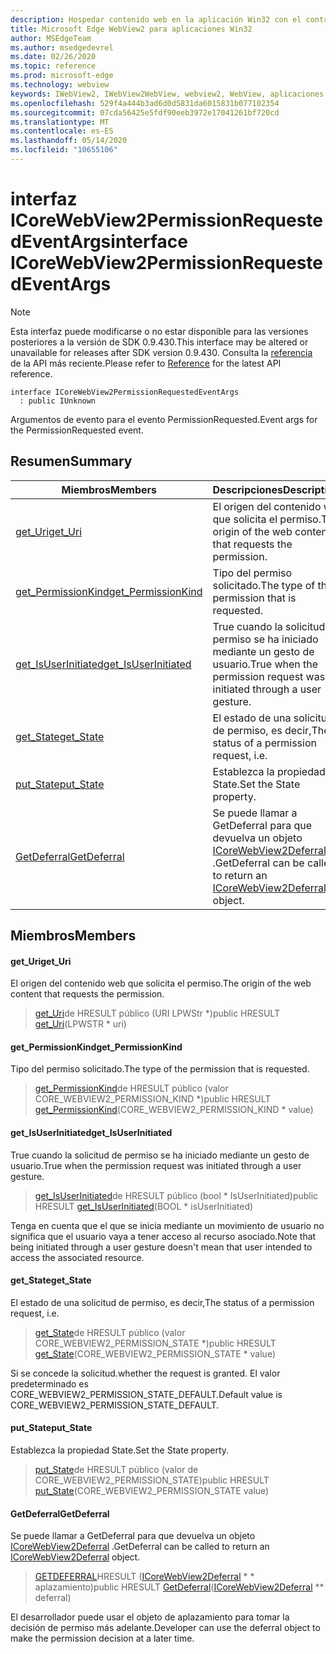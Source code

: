 ```yaml
---
description: Hospedar contenido web en la aplicación Win32 con el control Microsoft Edge WebView2
title: Microsoft Edge WebView2 para aplicaciones Win32
author: MSEdgeTeam
ms.author: msedgedevrel
ms.date: 02/26/2020
ms.topic: reference
ms.prod: microsoft-edge
ms.technology: webview
keywords: IWebView2, IWebView2WebView, webview2, WebView, aplicaciones Win32, Win32, Edge, ICoreWebView2, ICoreWebView2Host, control de explorador, HTML Edge
ms.openlocfilehash: 529f4a444b3ad6d0d5831da6015831b077102354
ms.sourcegitcommit: 07cda56425e5fdf90eeb3972e17041261bf720cd
ms.translationtype: MT
ms.contentlocale: es-ES
ms.lasthandoff: 05/14/2020
ms.locfileid: "10655106"
---
```

# <span data-ttu-id="9e072-104">interfaz ICoreWebView2PermissionRequestedEventArgs</span><span class="sxs-lookup"><span data-stu-id="9e072-104">interface ICoreWebView2PermissionRequestedEventArgs</span></span> 

> [!NOTE]
> <span data-ttu-id="9e072-105">Esta interfaz puede modificarse o no estar disponible para las versiones posteriores a la versión de SDK 0.9.430.</span><span class="sxs-lookup"><span data-stu-id="9e072-105">This interface may be altered or unavailable for releases after SDK version 0.9.430.</span></span> <span data-ttu-id="9e072-106">Consulta la [referencia](../../../webview2-api-reference.md) de la API más reciente.</span><span class="sxs-lookup"><span data-stu-id="9e072-106">Please refer to [Reference](../../../webview2-api-reference.md) for the latest API reference.</span></span>

```
interface ICoreWebView2PermissionRequestedEventArgs
  : public IUnknown
```

<span data-ttu-id="9e072-107">Argumentos de evento para el evento PermissionRequested.</span><span class="sxs-lookup"><span data-stu-id="9e072-107">Event args for the PermissionRequested event.</span></span>

## <span data-ttu-id="9e072-108">Resumen</span><span class="sxs-lookup"><span data-stu-id="9e072-108">Summary</span></span>

 <span data-ttu-id="9e072-109">Miembros</span><span class="sxs-lookup"><span data-stu-id="9e072-109">Members</span></span>                        | <span data-ttu-id="9e072-110">Descripciones</span><span class="sxs-lookup"><span data-stu-id="9e072-110">Descriptions</span></span>
--------------------------------|---------------------------------------------
[<span data-ttu-id="9e072-111">get_Uri</span><span class="sxs-lookup"><span data-stu-id="9e072-111">get_Uri</span></span>](#get_uri) | <span data-ttu-id="9e072-112">El origen del contenido web que solicita el permiso.</span><span class="sxs-lookup"><span data-stu-id="9e072-112">The origin of the web content that requests the permission.</span></span>
[<span data-ttu-id="9e072-113">get_PermissionKind</span><span class="sxs-lookup"><span data-stu-id="9e072-113">get_PermissionKind</span></span>](#get_permissionkind) | <span data-ttu-id="9e072-114">Tipo del permiso solicitado.</span><span class="sxs-lookup"><span data-stu-id="9e072-114">The type of the permission that is requested.</span></span>
[<span data-ttu-id="9e072-115">get_IsUserInitiated</span><span class="sxs-lookup"><span data-stu-id="9e072-115">get_IsUserInitiated</span></span>](#get_isuserinitiated) | <span data-ttu-id="9e072-116">True cuando la solicitud de permiso se ha iniciado mediante un gesto de usuario.</span><span class="sxs-lookup"><span data-stu-id="9e072-116">True when the permission request was initiated through a user gesture.</span></span>
[<span data-ttu-id="9e072-117">get_State</span><span class="sxs-lookup"><span data-stu-id="9e072-117">get_State</span></span>](#get_state) | <span data-ttu-id="9e072-118">El estado de una solicitud de permiso, es decir,</span><span class="sxs-lookup"><span data-stu-id="9e072-118">The status of a permission request, i.e.</span></span>
[<span data-ttu-id="9e072-119">put_State</span><span class="sxs-lookup"><span data-stu-id="9e072-119">put_State</span></span>](#put_state) | <span data-ttu-id="9e072-120">Establezca la propiedad State.</span><span class="sxs-lookup"><span data-stu-id="9e072-120">Set the State property.</span></span>
[<span data-ttu-id="9e072-121">GetDeferral</span><span class="sxs-lookup"><span data-stu-id="9e072-121">GetDeferral</span></span>](#getdeferral) | <span data-ttu-id="9e072-122">Se puede llamar a GetDeferral para que devuelva un objeto [ICoreWebView2Deferral](ICoreWebView2Deferral.md) .</span><span class="sxs-lookup"><span data-stu-id="9e072-122">GetDeferral can be called to return an [ICoreWebView2Deferral](ICoreWebView2Deferral.md) object.</span></span>

## <span data-ttu-id="9e072-123">Miembros</span><span class="sxs-lookup"><span data-stu-id="9e072-123">Members</span></span>

#### <span data-ttu-id="9e072-124">get_Uri</span><span class="sxs-lookup"><span data-stu-id="9e072-124">get_Uri</span></span> 

<span data-ttu-id="9e072-125">El origen del contenido web que solicita el permiso.</span><span class="sxs-lookup"><span data-stu-id="9e072-125">The origin of the web content that requests the permission.</span></span>

> <span data-ttu-id="9e072-126">[get_Uri](#get_uri)de HRESULT público (URI LPWStr \*)</span><span class="sxs-lookup"><span data-stu-id="9e072-126">public HRESULT [get_Uri](#get_uri)(LPWSTR \* uri)</span></span>

#### <span data-ttu-id="9e072-127">get_PermissionKind</span><span class="sxs-lookup"><span data-stu-id="9e072-127">get_PermissionKind</span></span> 

<span data-ttu-id="9e072-128">Tipo del permiso solicitado.</span><span class="sxs-lookup"><span data-stu-id="9e072-128">The type of the permission that is requested.</span></span>

> <span data-ttu-id="9e072-129">[get_PermissionKind](#get_permissionkind)de HRESULT público (valor CORE_WEBVIEW2_PERMISSION_KIND \*)</span><span class="sxs-lookup"><span data-stu-id="9e072-129">public HRESULT [get_PermissionKind](#get_permissionkind)(CORE_WEBVIEW2_PERMISSION_KIND \* value)</span></span>

#### <span data-ttu-id="9e072-130">get_IsUserInitiated</span><span class="sxs-lookup"><span data-stu-id="9e072-130">get_IsUserInitiated</span></span> 

<span data-ttu-id="9e072-131">True cuando la solicitud de permiso se ha iniciado mediante un gesto de usuario.</span><span class="sxs-lookup"><span data-stu-id="9e072-131">True when the permission request was initiated through a user gesture.</span></span>

> <span data-ttu-id="9e072-132">[get_IsUserInitiated](#get_isuserinitiated)de HRESULT público (bool \* IsUserInitiated)</span><span class="sxs-lookup"><span data-stu-id="9e072-132">public HRESULT [get_IsUserInitiated](#get_isuserinitiated)(BOOL \* isUserInitiated)</span></span>

<span data-ttu-id="9e072-133">Tenga en cuenta que el que se inicia mediante un movimiento de usuario no significa que el usuario vaya a tener acceso al recurso asociado.</span><span class="sxs-lookup"><span data-stu-id="9e072-133">Note that being initiated through a user gesture doesn't mean that user intended to access the associated resource.</span></span>

#### <span data-ttu-id="9e072-134">get_State</span><span class="sxs-lookup"><span data-stu-id="9e072-134">get_State</span></span> 

<span data-ttu-id="9e072-135">El estado de una solicitud de permiso, es decir,</span><span class="sxs-lookup"><span data-stu-id="9e072-135">The status of a permission request, i.e.</span></span>

> <span data-ttu-id="9e072-136">[get_State](#get_state)de HRESULT público (valor CORE_WEBVIEW2_PERMISSION_STATE \*)</span><span class="sxs-lookup"><span data-stu-id="9e072-136">public HRESULT [get_State](#get_state)(CORE_WEBVIEW2_PERMISSION_STATE \* value)</span></span>

<span data-ttu-id="9e072-137">Si se concede la solicitud.</span><span class="sxs-lookup"><span data-stu-id="9e072-137">whether the request is granted.</span></span> <span data-ttu-id="9e072-138">El valor predeterminado es CORE_WEBVIEW2_PERMISSION_STATE_DEFAULT.</span><span class="sxs-lookup"><span data-stu-id="9e072-138">Default value is CORE_WEBVIEW2_PERMISSION_STATE_DEFAULT.</span></span>

#### <span data-ttu-id="9e072-139">put_State</span><span class="sxs-lookup"><span data-stu-id="9e072-139">put_State</span></span> 

<span data-ttu-id="9e072-140">Establezca la propiedad State.</span><span class="sxs-lookup"><span data-stu-id="9e072-140">Set the State property.</span></span>

> <span data-ttu-id="9e072-141">[put_State](#put_state)de HRESULT público (valor de CORE_WEBVIEW2_PERMISSION_STATE)</span><span class="sxs-lookup"><span data-stu-id="9e072-141">public HRESULT [put_State](#put_state)(CORE_WEBVIEW2_PERMISSION_STATE value)</span></span>

#### <span data-ttu-id="9e072-142">GetDeferral</span><span class="sxs-lookup"><span data-stu-id="9e072-142">GetDeferral</span></span> 

<span data-ttu-id="9e072-143">Se puede llamar a GetDeferral para que devuelva un objeto [ICoreWebView2Deferral](ICoreWebView2Deferral.md) .</span><span class="sxs-lookup"><span data-stu-id="9e072-143">GetDeferral can be called to return an [ICoreWebView2Deferral](ICoreWebView2Deferral.md) object.</span></span>

> <span data-ttu-id="9e072-144">[GETDEFERRAL](#getdeferral)HRESULT ([ICoreWebView2Deferral](ICoreWebView2Deferral.md) \* \* aplazamiento)</span><span class="sxs-lookup"><span data-stu-id="9e072-144">public HRESULT [GetDeferral](#getdeferral)([ICoreWebView2Deferral](ICoreWebView2Deferral.md) \*\* deferral)</span></span>

<span data-ttu-id="9e072-145">El desarrollador puede usar el objeto de aplazamiento para tomar la decisión de permiso más adelante.</span><span class="sxs-lookup"><span data-stu-id="9e072-145">Developer can use the deferral object to make the permission decision at a later time.</span></span>

